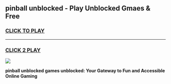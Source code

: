 
## pinball unblocked - Play Unblocked Gmaes & Free
<h3>
<a href="https://news.freeplayer.one?title=pinball_unblocked&ref=23F">CLICK TO PLAY</a></h3>
<hr>

<h3>
<a href="https://news.freeplayer.one?title=pinball_unblocked&ref=23F">CLICK 2 PLAY</a>
  
</h3>

<a href="https://news.freeplayer.one?title=pinball_unblocked&ref=23F/"><img src="https://clearcache.store/games.png"></a>


**pinball unblocked games unblocked: Your Gateway to Fun and Accessible Online Gaming**
